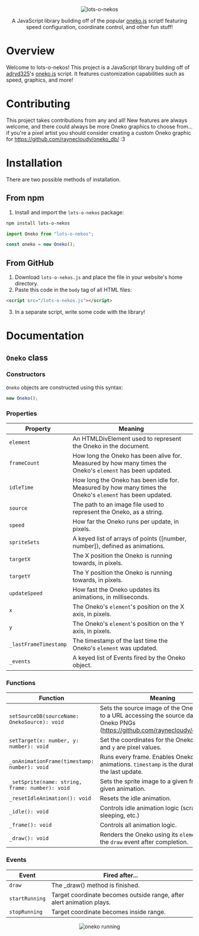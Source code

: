 <div align="center">
  <img src="https://raynecloudy.nekoweb.org/media/lots-o-nekos.png" alt="lots-o-nekos">
  
  A JavaScript library building off of the popular [oneko.js](https://github.com/adryd325/oneko.js/) script! featuring speed configuration, coordinate control, and other fun stuff!
</div>

# Overview
Welcome to lots-o-nekos! This project is a JavaScript library building off of [adryd325](https://github.com/adryd325/)'s [oneko.js](https://github.com/adryd325/oneko.js/) script. It features customization capabilities such as speed, graphics, and more!

# Contributing
This project takes contributions from any and all! New features are always welcome, and there could always be more Oneko graphics to choose from... if you're a pixel artist you should consider creating a custom Oneko graphic for https://github.com/raynecloudy/oneko_db/ :3

# Installation
There are two possible methods of installation.

## From npm
1. Install and import the `lots-o-nekos` package:
```bash
npm install lots-o-nekos
```
```ts
import Oneko from "lots-o-nekos";

const oneko = new Oneko();
```

## From GitHub
1. Download `lots-o-nekos.js` and place the file in your website's home directory.
2. Paste this code in the `body` tag of all HTML files:
```html
<script src="/lots-o-nekos.js"></script>
```
3. In a separate script, write some code with the library!

# Documentation

## `Oneko` class

### Constructors
`Oneko` objects are constructed using this syntax:
```js
new Oneko();
```

### Properties
Property|Meaning
---------|-------
`element`|An HTMLDivElement used to represent the Oneko in the document.
`frameCount`|How long the Oneko has been alive for. Measured by how many times the Oneko's `element` has been updated.
`idleTime`|How long the Oneko has been idle for. Measured by how many times the Oneko's `element` has been updated.
`source`|The path to an image file used to represent the Oneko, as a string.
`speed`|How far the Oneko runs per update, in pixels.
`spriteSets`|A keyed list of arrays of points ([number, number]), defined as animations.
`targetX`|The X position the Oneko is running towards, in pixels.
`targetY`|The Y position the Oneko is running towards, in pixels.
`updateSpeed`|How fast the Oneko updates its animations, in milliseconds.
`x`|The Oneko's `element`'s position on the X axis, in pixels.
`y`|The Oneko's `element`'s position on the Y axis, in pixels.
`_lastFrameTimestamp`|The timestamp of the last time the Oneko's `element` was updated.
`_events`|A keyed list of Events fired by the Oneko object.

### Functions
Function|Meaning
--------|-------
`setSourceDB(sourceName: OnekoSource): void`|Sets the source image of the Oneko element to a URL accessing the source database of Oneko PNGs (https://github.com/raynecloudy/oneko_db/).
`setTarget(x: number, y: number): void`|Set the coordinates for the Oneko to run to. `x` and `y` are pixel values.
`_onAnimationFrame(timestamp: number): void`|Runs every frame. Enables Oneko animations. `timestamp` is the duration since the last update.
`_setSprite(name: string, frame: number): void`|Sets the sprite image to a given frame of a given animation.
`_resetIdleAnimation(): void`|Resets the idle animation.
`_idle(): void`|Controls idle animation logic (scratching, sleeping, etc.)
`_frame(): void`|Controls all animation logic.
`_draw(): void`|Renders the Oneko using its `element`. Fires the `draw` event after completion.

### Events
Event|Fired after...
-----|--------------
`draw`|The _draw() method is finished.
`startRunning`|Target coordinate becomes outside range, after alert animation plays.
`stopRunning`|Target coordinate becomes inside range.

<div align="center">
  <img src="https://raynecloudy.nekoweb.org/media/bar-cat.gif" alt="oneko running">
</div>
